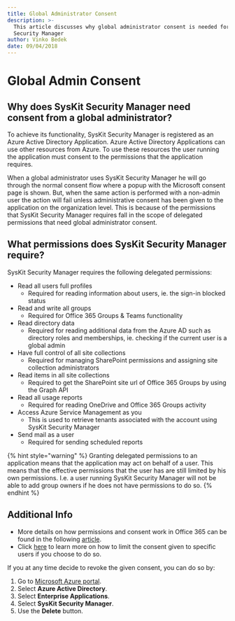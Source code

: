 ```yaml
---
title: Global Administrator Consent
description: >-
  This article discusses why global administrator consent is needed for SysKit
  Security Manager
author: Vinko Bedek
date: 09/04/2018
---
```


# Global Admin Consent

## Why does SysKit Security Manager need consent from a global administrator?

To achieve its functionality, SysKit Security Manager is registered as an Azure Active Directory Application. Azure Active Directory Applications can use other resources from Azure. To use these resources the user running the application must consent to the permissions that the application requires.

When a global administrator uses SysKit Security Manager he will go through the normal consent flow where a popup with the Microsoft consent page is shown. But, when the same action is performed with a non-admin user the action will fail unless administrative consent has been given to the application on the organization level. This is because of the permissions that SysKit Security Manager requires fall in the scope of delegated permissions that need global administrator consent.

## What permissions does SysKit Security Manager require?

SysKit Security Manager requires the following delegated permissions:

* Read all users full profiles
  * Required for reading information about users, ie. the sign-in blocked status
* Read and write all groups
  * Required for Office 365 Groups & Teams functionality
* Read directory data
  * Required for reading additional data from the Azure AD such as directory roles and memberships, ie. checking if the current user is a global admin
* Have full control of all site collections
  * Required for managing SharePoint permissions and assigning site collection administrators
* Read items in all site collections
  * Required to get the SharePoint site url of Office 365 Groups by using the Graph API
* Read all usage reports
  * Required for reading OneDrive and Office 365 Groups activity
* Access Azure Service Management as you
  * This is used to retrieve tenants associated with the account using SysKit Security Manager
* Send mail as a user
  * Required for sending scheduled reports

{% hint style="warning" %}
Granting delegated permissions to an application means that the application may act on behalf of a user. This means that the effective permissions that the user has are still limited by his own permissions. I.e. a user running SysKit Security Manager will not be able to add group owners if he does not have permissions to do so.
{% endhint %}

## Additional Info

* More details on how permissions and consent work in Office 365 can be found in the following [article](https://docs.microsoft.com/en-us/azure/active-directory/develop/v2-permissions-and-consent).  
* Click [here](https://docs.microsoft.com/en-us/azure/active-directory/active-directory-applications-guiding-developers-requiring-user-assignment) to learn more on how to limit the consent given to specific users if you choose to do so.

If you at any time decide to revoke the given consent, you can do so by:

1. Go to [Microsoft Azure portal](https://portal.azure.com).
2. Select **Azure Active Directory**.
3. Select **Enterprise Applications**.
4. Select **SysKit Security Manager**.
5. Use the **Delete** button.

